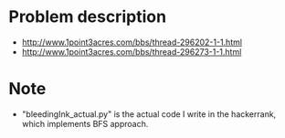 # Problem description

- http://www.1point3acres.com/bbs/thread-296202-1-1.html
- http://www.1point3acres.com/bbs/thread-296273-1-1.html

# Note

- "bleedingInk_actual.py" is the actual code I write in the hackerrank, which
implements BFS approach. 